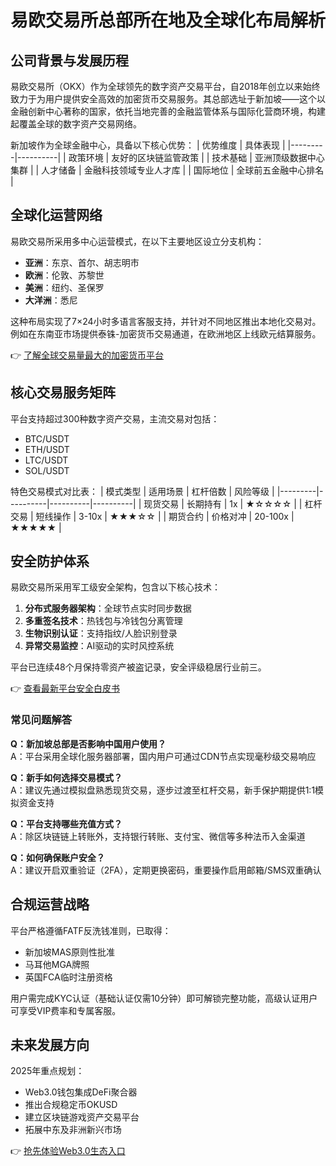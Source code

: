 # 易欧交易所总部所在地及全球化布局解析

## 公司背景与发展历程
易欧交易所（OKX）作为全球领先的数字资产交易平台，自2018年创立以来始终致力于为用户提供安全高效的加密货币交易服务。其总部选址于新加坡——这个以金融创新中心著称的国家，依托当地完善的金融监管体系与国际化营商环境，构建起覆盖全球的数字资产交易网络。

新加坡作为全球金融中心，具备以下核心优势：
| 优势维度 | 具体表现 |
|---------|----------|
| 政策环境 | 友好的区块链监管政策 |
| 技术基础 | 亚洲顶级数据中心集群 |
| 人才储备 | 金融科技领域专业人才库 |
| 国际地位 | 全球前五金融中心排名 |

## 全球化运营网络
易欧交易所采用多中心运营模式，在以下主要地区设立分支机构：
- **亚洲**：东京、首尔、胡志明市
- **欧洲**：伦敦、苏黎世
- **美洲**：纽约、圣保罗
- **大洋洲**：悉尼

这种布局实现了7×24小时多语言客服支持，并针对不同地区推出本地化交易对。例如在东南亚市场提供泰铢-加密货币交易通道，在欧洲地区上线欧元结算服务。

👉 [了解全球交易量最大的加密货币平台](https://bit.ly/okx_welcome)

## 核心交易服务矩阵
平台支持超过300种数字资产交易，主流交易对包括：
- BTC/USDT
- ETH/USDT
- LTC/USDT
- SOL/USDT

特色交易模式对比表：
| 模式类型 | 适用场景 | 杠杆倍数 | 风险等级 |
|---------|----------|----------|----------|
| 现货交易 | 长期持有 | 1x       | ★☆☆☆☆ |
| 杠杆交易 | 短线操作 | 3-10x    | ★★★☆☆ |
| 期货合约 | 价格对冲 | 20-100x  | ★★★★★ |

## 安全防护体系
易欧交易所采用军工级安全架构，包含以下核心技术：
1. **分布式服务器架构**：全球节点实时同步数据
2. **多重签名技术**：热钱包与冷钱包分离管理
3. **生物识别认证**：支持指纹/人脸识别登录
4. **异常交易监控**：AI驱动的实时风控系统

平台已连续48个月保持零资产被盗记录，安全评级稳居行业前三。

👉 [查看最新平台安全白皮书](https://bit.ly/okx_welcome)

### 常见问题解答
**Q：新加坡总部是否影响中国用户使用？**  
A：平台采用全球化服务器部署，国内用户可通过CDN节点实现毫秒级交易响应

**Q：新手如何选择交易模式？**  
A：建议先通过模拟盘熟悉现货交易，逐步过渡至杠杆交易，新手保护期提供1:1模拟资金支持

**Q：平台支持哪些充值方式？**  
A：除区块链链上转账外，支持银行转账、支付宝、微信等多种法币入金渠道

**Q：如何确保账户安全？**  
A：建议开启双重验证（2FA），定期更换密码，重要操作启用邮箱/SMS双重确认

## 合规运营战略
平台严格遵循FATF反洗钱准则，已取得：
- 新加坡MAS原则性批准
- 马耳他MGA牌照
- 英国FCA临时注册资格

用户需完成KYC认证（基础认证仅需10分钟）即可解锁完整功能，高级认证用户可享受VIP费率和专属客服。

## 未来发展方向
2025年重点规划：
- Web3.0钱包集成DeFi聚合器
- 推出合规稳定币OKUSD
- 建立区块链游戏资产交易平台
- 拓展中东及非洲新兴市场

👉 [抢先体验Web3.0生态入口](https://bit.ly/okx_welcome)
